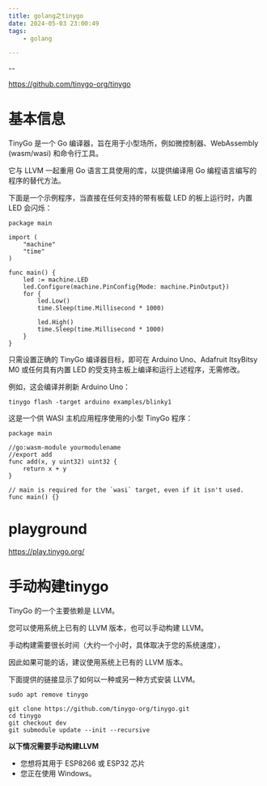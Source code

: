 ```yaml
---
title: golang之tinygo
date: 2024-05-03 23:00:49
tags:
	- golang

---
```


--

https://github.com/tinygo-org/tinygo

# 基本信息

TinyGo 是一个 Go 编译器，旨在用于小型场所，例如微控制器、WebAssembly (wasm/wasi) 和命令行工具。

它与 LLVM 一起重用 Go 语言工具使用的库，以提供编译用 Go 编程语言编写的程序的替代方法。

下面是一个示例程序，当直接在任何支持的带有板载 LED 的板上运行时，内置 LED 会闪烁：

```
package main

import (
    "machine"
    "time"
)

func main() {
    led := machine.LED
    led.Configure(machine.PinConfig{Mode: machine.PinOutput})
    for {
        led.Low()
        time.Sleep(time.Millisecond * 1000)

        led.High()
        time.Sleep(time.Millisecond * 1000)
    }
}
```

只需设置正确的 TinyGo 编译器目标，即可在 Arduino Uno、Adafruit ItsyBitsy M0 或任何具有内置 LED 的受支持主板上编译和运行上述程序，无需修改。

例如，这会编译并刷新 Arduino Uno：

```
tinygo flash -target arduino examples/blinky1
```



这是一个供 WASI 主机应用程序使用的小型 TinyGo 程序：

```
package main

//go:wasm-module yourmodulename
//export add
func add(x, y uint32) uint32 {
	return x + y
}

// main is required for the `wasi` target, even if it isn't used.
func main() {}
```

# playground

https://play.tinygo.org/

# 手动构建tinygo

TinyGo 的一个主要依赖是 LLVM。

您可以使用系统上已有的 LLVM 版本，也可以手动构建 LLVM。

手动构建需要很长时间（大约一个小时，具体取决于您的系统速度），

因此如果可能的话，建议使用系统上已有的 LLVM 版本。

下面提供的链接显示了如何以一种或另一种方式安装 LLVM。

```
sudo apt remove tinygo
```



```
git clone https://github.com/tinygo-org/tinygo.git
cd tinygo
git checkout dev
git submodule update --init --recursive

```

**以下情况需要手动构建LLVM**

- 您想将其用于 ESP8266 或 ESP32 芯片
- 您正在使用 Windows。